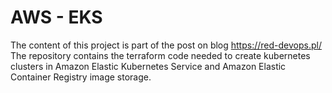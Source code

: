 # AWS - EKS

The content of this project is part of the post on blog https://red-devops.pl/ <br>
The repository contains the terraform code needed to create kubernetes clusters in Amazon Elastic Kubernetes Service and Amazon Elastic Container Registry image storage.
